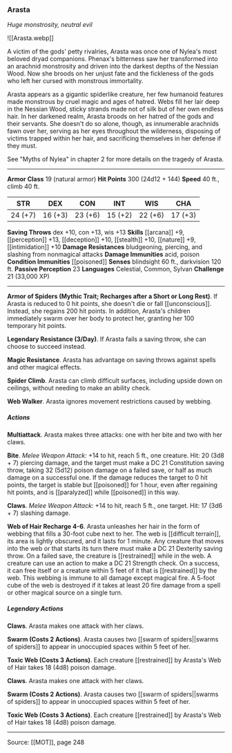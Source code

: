 ### Arasta
_Huge monstrosity, neutral evil_

![[Arasta.webp]]

A victim of the gods' petty rivalries, Arasta was once one of Nylea's most beloved dryad companions. Phenax's bitterness saw her transformed into an arachnid monstrosity and driven into the darkest depths of the Nessian Wood. Now she broods on her unjust fate and the fickleness of the gods who left her cursed with monstrous immortality.

Arasta appears as a gigantic spiderlike creature, her few humanoid features made monstrous by cruel magic and ages of hatred. Webs fill her lair deep in the Nessian Wood, sticky strands made not of silk but of her own endless hair. In her darkened realm, Arasta broods on her hatred of the gods and their servants. She doesn't do so alone, though, as innumerable arachnids fawn over her, serving as her eyes throughout the wilderness, disposing of victims trapped within her hair, and sacrificing themselves in her defense if they must.

See "Myths of Nylea" in chapter 2 for more details on the tragedy of Arasta.




---

**Armor Class** 19 (natural armor)
**Hit Points** 300 (24d12 + 144)
**Speed** 40 ft., climb 40 ft.

| STR     | DEX     | CON     | INT     | WIS     | CHA     |
|---------|---------|---------|---------|---------|---------|
| 24 (+7) | 16 (+3) | 23 (+6) | 15 (+2) | 22 (+6) | 17 (+3) |

**Saving Throws** dex +10, con +13, wis +13
**Skills** [[arcana]] +9, [[perception]] +13, [[deception]] +10, [[stealth]] +10, [[nature]] +9, [[intimidation]] +10
**Damage Resistances** bludgeoning, piercing, and slashing from nonmagical attacks
**Damage Immunities** acid, poison
**Condition Immunities** [[poisoned]]
**Senses** blindsight 60 ft., darkvision 120 ft.
**Passive Perception** 23
**Languages** Celestial, Common, Sylvan
**Challenge** 21 (33,000 XP)

---

**Armor of Spiders (Mythic Trait; Recharges after a Short or Long Rest)**. If Arasta is reduced to 0 hit points, she doesn't die or fall [[unconscious]]. Instead, she regains 200 hit points. In addition, Arasta's children immediately swarm over her body to protect her, granting her 100 temporary hit points.

**Legendary Resistance (3/Day)**. If Arasta fails a saving throw, she can choose to succeed instead.

**Magic Resistance**. Arasta has advantage on saving throws against spells and other magical effects.

**Spider Climb**. Arasta can climb difficult surfaces, including upside down on ceilings, without needing to make an ability check.

**Web Walker**. Arasta ignores movement restrictions caused by webbing.

##### Actions
**Multiattack**. Arasta makes three attacks: one with her bite and two with her claws.

**Bite**. _Melee Weapon Attack:_ +14 to hit, reach 5 ft., one creature. Hit: 20 (3d8 + 7) piercing damage, and the target must make a DC 21 Constitution saving throw, taking 32 (5d12) poison damage on a failed save, or half as much damage on a successful one. If the damage reduces the target to 0 hit points, the target is stable but [[poisoned]] for 1 hour, even after regaining hit points, and is [[paralyzed]] while [[poisoned]] in this way.

**Claws**. _Melee Weapon Attack:_ +14 to hit, reach 5 ft., one target. Hit: 17 (3d6 + 7) slashing damage.

**Web of Hair Recharge 4-6**. Arasta unleashes her hair in the form of webbing that fills a 30-foot cube next to her. The web is [[difficult terrain]], its area is lightly obscured, and it lasts for 1 minute. Any creature that moves into the web or that starts its turn there must make a DC 21 Dexterity saving throw. On a failed save, the creature is [[restrained]] while in the web. A creature can use an action to make a DC 21 Strength check. On a success, it can free itself or a creature within 5 feet of it that is [[restrained]] by the web. This webbing is immune to all damage except magical fire. A 5-foot cube of the web is destroyed if it takes at least 20 fire damage from a spell or other magical source on a single turn.

##### Legendary Actions
**Claws**. Arasta makes one attack with her claws.

**Swarm (Costs 2 Actions)**. Arasta causes two [[swarm of spiders||swarms of spiders]] to appear in unoccupied spaces within 5 feet of her.

**Toxic Web (Costs 3 Actions)**. Each creature [[restrained]] by Arasta's Web of Hair takes 18 (4d8) poison damage.

**Claws**. Arasta makes one attack with her claws.

**Swarm (Costs 2 Actions)**. Arasta causes two [[swarm of spiders||swarms of spiders]] to appear in unoccupied spaces within 5 feet of her.

**Toxic Web (Costs 3 Actions)**. Each creature [[restrained]] by Arasta's Web of Hair takes 18 (4d8) poison damage.


---

Source: [[MOT]], page 248